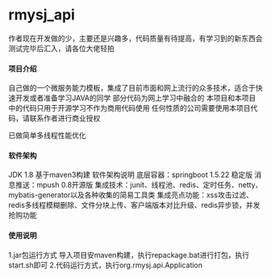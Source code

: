 # rmysj_api
作者现在开发做的少，主要还是兴趣多，代码质量有待提高，有学习到的新东西会测试完毕后汇入，请各位大佬轻拍

#### 项目介绍
自己做的一个微服务能力模板，集成了目前市面和网上流行的众多技术，适合于快速开发或者准备学习JAVA的同学
部分代码为网上学习中融合的
本项目和本项目中的代码只用于开源学习不作为商用代码使用
任何性质的公司需要使用本项目代码，请联系作者进行商业授权

已做简单多线程性能优化

#### 软件架构
JDK 1.8 基于maven3构建
软件架构说明
底层容器：springboot 1.5.22 稳定版
消息推送：mpush 0.8开源版
集成技术：junit、线程池、redis、定时任务、netty、mybatis-generator以及各种收集的简易工具类
集成亮点功能：xss攻击过滤、redis多线程模糊删除、文件分块上传、客户端版本对比升级、redis异步锁，并发抢购功能


#### 使用说明
1.jar包运行方式
导入项目安maven构建，执行repackage.bat进行打包，执行start.sh即可
2.代码运行方式，执行org.rmysj.api.Application

